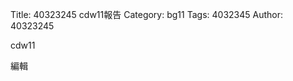 Title: 40323245 cdw11報告
Category: bg11
Tags: 4032345
Author: 40323245

cdw11
<!-- PELICAN_END_SUMMARY -->

編輯